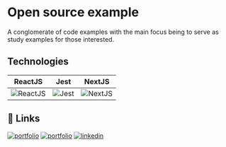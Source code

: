 # Open source example

A conglomerate of code examples with the main focus being to serve as study examples for those interested.


## Technologies

|  ReactJS    |   Jest   |  NextJS    |
| :--: | :--: | :--: |
| ![ReactJS](https://github.com/DiasConsultoria/open-source-examples/assets/139802901/af18f21b-dbcc-46fa-be72-186a77dab934) | ![Jest](https://github.com/DiasConsultoria/open-source-examples/assets/139802901/42556d82-0698-4cf6-85ba-5cf3dda79f8f) | ![NextJS](https://github.com/DiasConsultoria/open-source-examples/assets/139802901/96f255a9-6796-4289-8530-89ffcb2f3309)




## 🔗 Links
[![portfolio](https://img.shields.io/badge/my_portfolio_01-000?style=for-the-badge&logo=ko-fi&logoColor=white)](https://diasconsultoria.com/)
[![portfolio](https://img.shields.io/badge/my_portfolio_02-000?style=for-the-badge&logo=ko-fi&logoColor=white)](https://www.tiagodiasdev.com/)
[![linkedin](https://img.shields.io/badge/linkedin-0A66C2?style=for-the-badge&logo=linkedin&logoColor=white)](https://www.linkedin.com/in/tiago-dias-23b011198/)


